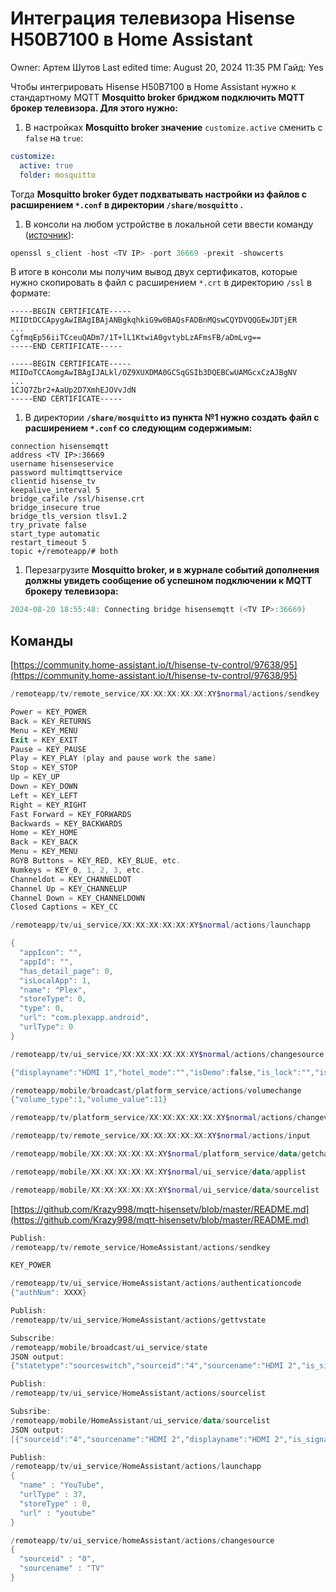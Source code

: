 # Интеграция телевизора Hisense H50B7100 в Home Assistant

Owner: Артем Шутов
Last edited time: August 20, 2024 11:35 PM
Гайд: Yes

Чтобы интегрировать Hisense H50B7100 в Home Assistant нужно к стандартному MQTT **Mosquitto broker бриджом подключить MQTT брокер телевизора. Для этого нужно:**

1. В настройках **Mosquitto broker значениe** `customize.active` сменить с `false` на `true`:

```yaml
customize:
  active: true
  folder: mosquitto
```

Тогда **Mosquitto broker будет подхватывать настройки из файлов с расширением `*.conf` в директории `/share/mosquitto` .**

1. В консоли на любом устройстве в локальной сети ввести команду ([источник](https://community.home-assistant.io/t/hisense-tv-control/97638/57)):

```powershell
openssl s_client -host <TV IP> -port 36669 -prexit -showcerts
```

В итоге в консоли мы получим вывод двух сертификатов, которые нужно скопировать в файл с расширением `*.crt` в директорию `/ssl` в формате:

```
-----BEGIN CERTIFICATE-----
MIIDtDCCApygAwIBAgIBAjANBgkqhkiG9w0BAQsFADBnMQswCQYDVQQGEwJDTjER
...
CgfmqEp56iiTCceuQADm7/1T+lL1KtwiA0gvtybLzAFmsFB/aDmLvg==
-----END CERTIFICATE-----

-----BEGIN CERTIFICATE-----
MIIDoTCCAomgAwIBAgIJALkl/OZ9XUXDMA0GCSqGSIb3DQEBCwUAMGcxCzAJBgNV
...
1CJQ7Zbr2+AaUp2D7XmhEJOVvJdN
-----END CERTIFICATE-----
```

1. В директории **`/share/mosquitto` из пункта №1 нужно создать файл с расширением `*.conf` со следующим содержимым:**

```
connection hisensemqtt
address <TV IP>:36669
username hisenseservice
password multimqttservice
clientid hisense_tv
keepalive_interval 5
bridge_cafile /ssl/hisense.crt
bridge_insecure true
bridge_tls_version tlsv1.2
try_private false
start_type automatic
restart_timeout 5
topic +/remoteapp/# both
```

1. Перезагрузите **Mosquitto broker, и в журнале событий дополнения должны увидеть сообщение об успешном подключении к MQTT брокеру телевизора:**

```powershell
2024-08-20 18:55:48: Connecting bridge hisensemqtt (<TV IP>:36669)
```

## Команды

[https://community.home-assistant.io/t/hisense-tv-control/97638/95](https://community.home-assistant.io/t/hisense-tv-control/97638/95)

```powershell
/remoteapp/tv/remote_service/XX:XX:XX:XX:XX:XY$normal/actions/sendkey

Power = KEY_POWER
Back = KEY_RETURNS
Menu = KEY_MENU
Exit = KEY_EXIT
Pause = KEY_PAUSE
Play = KEY_PLAY (play and pause work the same)
Stop = KEY_STOP
Up = KEY_UP
Down = KEY_DOWN
Left = KEY_LEFT
Right = KEY_RIGHT
Fast Forward = KEY_FORWARDS
Backwards = KEY_BACKWARDS
Home = KEY_HOME
Back = KEY_BACK
Menu = KEY_MENU
RGYB Buttons = KEY_RED, KEY_BLUE, etc.
Numkeys = KEY_0, 1, 2, 3, etc.
Channeldot = KEY_CHANNELDOT
Channel Up = KEY_CHANNELUP
Channel Down = KEY_CHANNELDOWN
Closed Captions = KEY_CC
```

```powershell
/remoteapp/tv/ui_service/XX:XX:XX:XX:XX:XY$normal/actions/launchapp

{
  "appIcon": "",
  "appId": "",
  "has_detail_page": 0,
  "isLocalApp": 1,
  "name": "Plex",
  "storeType": 0,
  "type": 0,
  "url": "com.plexapp.android",
  "urlType": 0
}
```

```powershell
/remoteapp/tv/ui_service/XX:XX:XX:XX:XX:XY$normal/actions/changesource

{"displayname":"HDMI 1","hotel_mode":"","isDemo":false,"is_lock":"","is_signal":"","sourceid":"3","sourcename":"HDMI 1"}
```

```powershell
/remoteapp/mobile/broadcast/platform_service/actions/volumechange
{"volume_type":1,"volume_value":11}
```

```powershell
/remoteapp/tv/platform_service/XX:XX:XX:XX:XX:XY$normal/actions/changevolume
```

```powershell
/remoteapp/tv/remote_service/XX:XX:XX:XX:XX:XY$normal/actions/input
```

```powershell
/remoteapp/mobile/XX:XX:XX:XX:XX:XY$normal/platform_service/data/getchannellistinfo
```

```powershell
/remoteapp/mobile/XX:XX:XX:XX:XX:XY$normal/ui_service/data/applist
```

```powershell
/remoteapp/mobile/XX:XX:XX:XX:XX:XY$normal/ui_service/data/sourcelist
```

[https://github.com/Krazy998/mqtt-hisensetv/blob/master/README.md](https://github.com/Krazy998/mqtt-hisensetv/blob/master/README.md)

```powershell
Publish:
/remoteapp/tv/remote_service/HomeAssistant/actions/sendkey

KEY_POWER
```

```powershell
/remoteapp/tv/ui_service/HomeAssistant/actions/authenticationcode
{"authNum": XXXX}
```

```powershell
Publish:
/remoteapp/tv/ui_service/HomeAssistant/actions/gettvstate

Subscribe:
/remoteapp/mobile/broadcast/ui_service/state
JSON output:
{"statetype":"sourceswitch","sourceid":"4","sourcename":"HDMI 2","is_signal":1,"is_lock":0,"hotel_mode":0,"displayname":"HDMI 2"}
```

```powershell
Publish:
/remoteapp/tv/ui_service/HomeAssistant/actions/sourcelist

Subsribe:
/remoteapp/mobile/HomeAssistant/ui_service/data/sourcelist
JSON output:
[{"sourceid":"4","sourcename":"HDMI 2","displayname":"HDMI 2","is_signal":"1","is_lock":"0","hotel_mode":"0"},{"sourceid":"0","sourcename":"TV","displayname":"TV","is_signal":"1","is_lock":"0","hotel_mode":"0"},{"sourceid":"3","sourcename":"HDMI 1","displayname":"HDMI 1","is_signal":"0","is_lock":"0","hotel_mode":"0"},{"sourceid":"5","sourcename":"HDMI 3","displayname":"HDMI 3","is_signal":"0","is_lock":"0","hotel_mode":"0"},{"sourceid":"6","sourcename":"HDMI 4","displayname":"HDMI 4","is_signal":"0","is_lock":"0","hotel_mode":"0"},{"sourceid":"2","sourcename":"COMPONENT","displayname":"COMPONENT","is_signal":"0","is_lock":"0","hotel_mode":"0"},{"sourceid":"1","sourcename":"AV","displayname":"AV","is_signal":"0","is_lock":"0","hotel_mode":"0"}]
```

```powershell
Publish:
/remoteapp/tv/ui_service/HomeAssistant/actions/launchapp
{
  "name" : "YouTube",
  "urlType" : 37,
  "storeType" : 0,
  "url" : "youtube"
}
```

```powershell
/remoteapp/tv/ui_service/homeAssistant/actions/changesource
{
  "sourceid" : "0",
  "sourcename" : "TV"
}
```